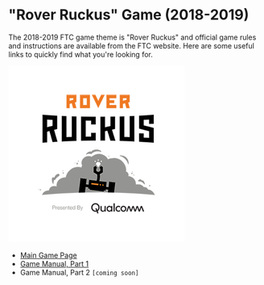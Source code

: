 # "Rover Ruckus" Game (2018-2019)

The 2018-2019 FTC game theme is "Rover Ruckus" and official game rules and instructions are available from the FTC
website.  Here are some useful links to quickly find what you're looking for.

[![Rover Ruckus](../images/FIRST-RoverRuckus-350.png)](https://youtu.be/EdhFVOQlbrk)

* [Main Game Page](https://www.firstinspires.org/robotics/ftc/game-and-season)
* [Game Manual, Part
  1](https://www.firstinspires.org/sites/default/files/uploads/resource_library/ftc/2018-2019/game-manual-part-1.pdf)
* Game Manual, Part 2 ``[coming soon]``

